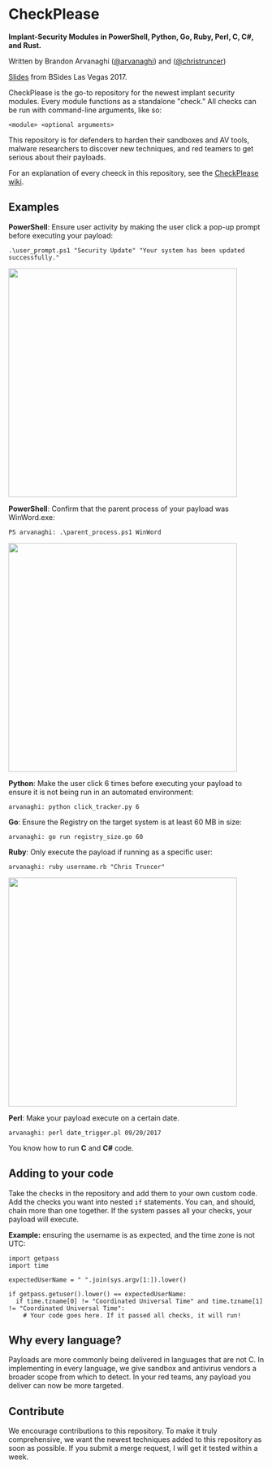 # CheckPlease
**Implant-Security Modules in PowerShell, Python, Go, Ruby, Perl, C, C#, and Rust.**

Written by Brandon Arvanaghi ([@arvanaghi](https://twitter.com/arvanaghi)) and ([@christruncer](https://twitter.com/christruncer))

[Slides](https://www.slideshare.net/BrandonArvanaghi/checkplease-payloadagnostic-implant-security) from BSides Las Vegas 2017.

CheckPlease is the go-to repository for the newest implant security modules. Every module functions as a standalone "check." All checks can be run with command-line arguments, like so:

```
<module> <optional arguments>
```

This repository is for defenders to harden their sandboxes and AV tools, malware researchers to discover new techniques, and red teamers to get serious about their payloads. 

For an explanation of every cheeck in this repository, see the [CheckPlease wiki](https://github.com/Arvanaghi/CheckPlease/wiki).

## Examples 

**PowerShell**: Ensure user activity by making the user click a pop-up prompt before executing your payload:
```
.\user_prompt.ps1 "Security Update" "Your system has been updated successfully."
```
<img src="https://arvanaghi.com/hostedimages/userprompt.gif" width="450">

**PowerShell**: Confirm that the parent process of your payload was WinWord.exe:

```
PS arvanaghi: .\parent_process.ps1 WinWord
```
<img src="https://arvanaghi.com/hostedimages/parentprocess_ps.png" width="450">

**Python**: Make the user click 6 times before executing your payload to ensure it is not being run in an automated environment:

```
arvanaghi: python click_tracker.py 6
```

**Go**: Ensure the Registry on the target system is at least 60 MB in size:

```
arvanaghi: go run registry_size.go 60 
```

**Ruby**: Only execute the payload if running as a specific user:

```
arvanaghi: ruby username.rb "Chris Truncer"
```
<img src="https://arvanaghi.com/hostedimages/usernamerb.png" width="450">

**Perl**: Make your payload execute on a certain date.

```
arvanaghi: perl date_trigger.pl 09/20/2017
```

You know how to run **C** and **C#** code.

## Adding to your code

Take the checks in the repository and add them to your own custom code. Add the checks you want into nested `if` statements. You can, and should, chain more than one together. If the system passes all your checks, your payload will execute. 

**Example:** ensuring the username is as expected, and the time zone is not UTC:

```
import getpass
import time

expectedUserName = " ".join(sys.argv[1:]).lower()

if getpass.getuser().lower() == expectedUserName:
  if time.tzname[0] != "Coordinated Universal Time" and time.tzname[1] != "Coordinated Universal Time":
    # Your code goes here. If it passed all checks, it will run!
```

## Why every language?

Payloads are more commonly being delivered in languages that are not C. In implementing in every language, we give sandbox and antivirus vendors a broader scope from which to detect. In your red teams, any payload you deliver can now be more targeted. 

## Contribute

We encourage contributions to this repository. To make it truly comprehensive, we want the newest techniques added to this repository as soon as possible. If you submit a merge request, I will get it tested within a week.  
